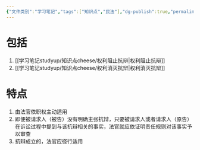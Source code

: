 ```yaml
---
{"文件类别":"学习笔记","tags":["知识点","民法"],"dg-publish":true,"permalink":"/学习笔记studyup/知识点cheese/权利否定抗辩/","dgPassFrontmatter":true,"created":"2024-10-24T20:21:02.318+08:00","updated":"2024-10-24T20:21:30.869+08:00"}
---
```


# 包括
1.  [[学习笔记studyup/知识点cheese/权利阻止抗辩\|权利阻止抗辩]]
2.  [[学习笔记studyup/知识点cheese/权利消灭抗辩\|权利消灭抗辩]]
# 特点
1. 由法官依职权主动适用
2. 即便被请求人（被告）没有明确主张抗辩，只要被请求人或者请求人（原告）在诉讼过程中提到与该抗辩相关的事实，法官就应依证明责任规则对该事实予以审查
3. 抗辩成立的，法官应径行适用